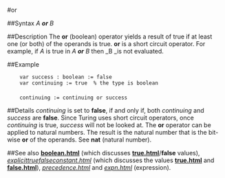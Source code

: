 
#or

##Syntax
_A _**or**_ B_



##Description
The **or** (boolean) operator yields a result of true if at least one (or both) of the operands is true. **or** is a short circuit operator. For example, if _A_ is true in _A _**or**_ B_ then _B _is not evaluated.



##Example



        var success : boolean := false
        var continuing := true  % the type is boolean
        
        continuing := continuing or success
##Details
_continuing_ is set to **false**, if and only if, both _continuing_ and _success_ are **false**. Since Turing uses short circuit operators, once _continuing_ is true, _success_ will not be looked at.
The **or** operator can be applied to natural numbers. The result is the natural number that is the bit-wise **or** of the operands. See **nat** (natural number).



##See also
**[boolean.html](boolean)** (which discusses **[true.html](true)**/**false** values), _[explicittruefalseconstant.html](explicitTrueFalseConstant)_ (which discusses the values **[true.html](true)** and **[false.html](false)**), _[precedence.html](precedence)_ and _[expn.html](expn)_ (expression).



